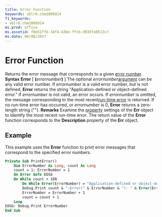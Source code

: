 ```yaml
---
title: Error Function
keywords: vblr6.chm1008914
f1_keywords:
- vblr6.chm1008914
ms.prod: office
ms.assetid: f0e51ff6-34f4-43be-ffcb-d935fa0513c7
ms.date: 06/08/2017
---
```



# Error Function



Returns the error message that corresponds to a given [error number](../../Glossary/vbe-glossary.md).
 **Syntax**
 **Error** [ **(**_errornumber_**)** ]
The optional  _errornumber_[argument](../../Glossary/vbe-glossary.md) can be any valid error number. If _errornumber_ is a valid error number, but is not defined, **Error** returns the string "Application-defined or object-defined error." If _errornumber_ is not valid, an error occurs. If _errornumber_ is omitted, the message corresponding to the most recent[run-time error](../../Glossary/vbe-glossary.md) is returned. If no run-time error has occurred, or _errornumber_ is 0, **Error** returns a zero-length string ("").
 **Remarks**
Examine the [property](../../Glossary/vbe-glossary.md) settings of the **Err** object to identify the most recent run-time error. The return value of the **Error** function corresponds to the **Description** property of the **Err** object.

## Example

This example uses the  **Error** function to print error messages that correspond to the specified error numbers.


```vb
Private Sub PrintError()
    Dim ErrorNumber As Long, count As Long
    count = 1: ErrorNumber = 1
    On Error GoTo EOSb
    Do While count < 100
        Do While Error(ErrorNumber) = "Application-defined or object-defined error": ErrorNumber = ErrorNumber + 1: Loop
        Debug.Print count & "-Error(" & ErrorNumber & "): " & Error(ErrorNumber)
        ErrorNumber = ErrorNumber + 1
        count = count + 1
    Loop
EOSb: Debug.Print ErrorNumber
End Sub


```


